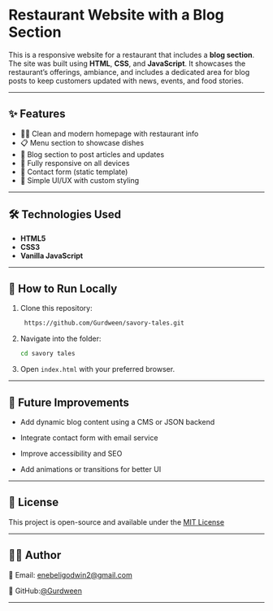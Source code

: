 # Restaurant Website with a Blog Section

This is a responsive website for a restaurant that includes a **blog section**. The site was built using **HTML**, **CSS**, and **JavaScript**. It showcases the restaurant’s offerings, ambiance, and includes a dedicated area for blog posts to keep customers updated with news, events, and food stories.


---

## ✨ Features

- 🧑‍🍳 Clean and modern homepage with restaurant info
- 📋 Menu section to showcase dishes
- 📝 Blog section to post articles and updates
- 📱 Fully responsive on all devices
- 📩 Contact form (static template)
- 🎨 Simple UI/UX with custom styling

---

## 🛠️ Technologies Used

- **HTML5**
- **CSS3**
- **Vanilla JavaScript**

---

## 🚀 How to Run Locally

1. Clone this repository:
   ```bash
    https://github.com/Gurdween/savory-tales.git
2. Navigate into the folder:
   ```bash
   cd savory tales

3. Open `index.html` with your preferred browser.

---

## 📌 Future Improvements
- Add dynamic blog content using a CMS or JSON backend

- Integrate contact form with email service

- Improve accessibility and SEO

- Add animations or transitions for better UI

---

## 📄 License
This project is open-source and available under the [MIT License](LICENSE)

---

## 👨‍💻 Author

📧 Email: enebeligodwin2@gmail.com

🐙 GitHub:[@Gurdween](https://github.com/Gurdween)

---
